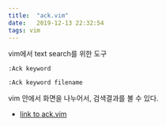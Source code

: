 ```yaml
---
title:  "ack.vim"
date:   2019-12-13 22:32:54
tags: vim
---
```


vim에서 text search를 위한 도구

~~~vim
:Ack keyword
~~~~

~~~vim
:Ack keyword filename
~~~~

vim 안에서 화면을 나누어서, 검색결과를 볼 수 있다.

- [link to ack.vim](https://github.com/mileszs/ack.vim)